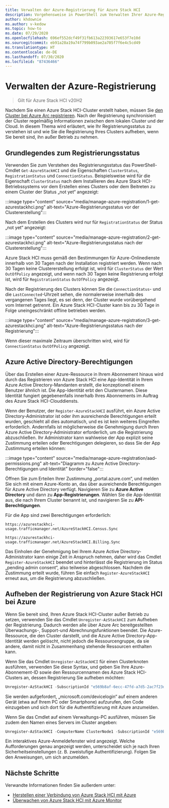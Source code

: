 ```yaml
---
title: Verwalten der Azure-Registrierung für Azure Stack HCI
description: Vorgehensweise in PowerShell zum Verwalten Ihrer Azure-Registrierung für Azure Stack HCI und Grundlegendes zum Registrierungsstatus.
author: khdownie
ms.author: v-kedow
ms.topic: how-to
ms.date: 07/29/2020
ms.openlocfilehash: 696ef552dcf49f31fb613a22393617e653f7e10d
ms.sourcegitcommit: eb91a28a19a74f799b093ae2a705f7f6e4c5cd49
ms.translationtype: HT
ms.contentlocale: de-DE
ms.lasthandoff: 07/30/2020
ms.locfileid: "87436466"
---
```

# <a name="manage-azure-registration"></a>Verwalten der Azure-Registrierung

> Gilt für Azure Stack HCI v20H2

Nachdem Sie einen Azure Stack HCI-Cluster erstellt haben, müssen Sie [den Cluster bei Azure Arc registrieren](../deploy/register-with-azure.md). Nach der Registrierung synchronisiert der Cluster regelmäßig Informationen zwischen dem lokalen Cluster und der Cloud. In diesem Thema wird erläutert, wie Ihr Registrierungsstatus zu verstehen ist und wie Sie die Registrierung Ihres Clusters aufheben, wenn Sie bereit sind, ihn außer Betrieb zu nehmen.

## <a name="understanding-registration-status"></a>Grundlegendes zum Registrierungsstatus

Verwenden Sie zum Verstehen des Registrierungsstatus das PowerShell-Cmdlet `Get-AzureStackHCI` und die Eigenschaften `ClusterStatus`, `RegistrationStatus` und `ConnectionStatus`. Beispielsweise wird für die Eigenschaft `ClusterStatus` nach dem Installieren des Azure Stack HCI-Betriebssystems vor dem Erstellen eines Clusters oder dem Beitreten zu einem Cluster der Status „not yet“ angezeigt:

:::image type="content" source="media/manage-azure-registration/1-get-azurestackhci.png" alt-text="Azure-Registrierungsstatus vor der Clustererstellung":::

Nach dem Erstellen des Clusters wird nur für `RegistrationStatus` der Status „not yet“ angezeigt:

:::image type="content" source="media/manage-azure-registration/2-get-azurestackhci.png" alt-text="Azure-Registrierungsstatus nach der Clustererstellung":::

Azure Stack HCI muss gemäß den Bestimmungen für Azure-Onlinedienste innerhalb von 30 Tagen nach der Installation registriert werden. Wenn nach 30 Tagen keine Clustererstellung erfolgt ist, wird für `ClusterStatus` der Wert `OutOfPolicy` angezeigt, und wenn nach 30 Tagen keine Registrierung erfolgt ist, wird für `RegistrationStatus` `OutOfPolicy` angezeigt.

Nach der Registrierung des Clusters können Sie die `ConnectionStatus`- und die `LastConnected`-Uhrzeit sehen, die normalerweise innerhalb des vergangenen Tages liegt, es sei denn, der Cluster wurde vorübergehend vom Internet getrennt. Ein Azure Stack HCI-Cluster kann bis zu 30 Tage in Folge uneingeschränkt offline betrieben werden.

:::image type="content" source="media/manage-azure-registration/3-get-azurestackhci.png" alt-text="Azure-Registrierungsstatus nach der Registrierung":::

Wenn dieser maximale Zeitraum überschritten wird, wird für `ConnectionStatus` `OutOfPolicy` angezeigt.

## <a name="azure-active-directory-permissions"></a>Azure Active Directory-Berechtigungen

Über das Erstellen einer Azure-Ressource in Ihrem Abonnement hinaus wird durch das Registrieren von Azure Stack HCI eine App-Identität in Ihrem Azure Active Directory-Mandanten erstellt, die konzeptionell einem Benutzer ähnlich ist. Die App-Identität erbt den Clusternamen. Diese Identität fungiert gegebenenfalls innerhalb Ihres Abonnements im Auftrag des Azure Stack HCI-Clouddiensts.

Wenn der Benutzer, der `Register-AzureStackHCI` ausführt, ein Azure Active Directory-Administrator ist oder ihm ausreichende Berechtigungen erteilt wurden, geschieht all dies automatisch, und es ist kein weiteres Eingreifen erforderlich. Andernfalls ist möglicherweise die Genehmigung durch Ihren Azure Active Directory-Administrator erforderlich, um die Registrierung abzuschließen. Ihr Administrator kann wahlweise der App explizit seine Zustimmung erteilen oder Berechtigungen delegieren, so dass Sie der App Zustimmung erteilen können:

:::image type="content" source="media/manage-azure-registration/aad-permissions.png" alt-text="Diagramm zu Azure Active Directory-Berechtigungen und Identität" border="false":::

Öffnen Sie zum Erteilen Ihrer Zustimmung „portal.azure.com“, und melden Sie sich mit einem Azure-Konto an, das über ausreichende Berechtigungen für Azure Active Directory verfügt. Navigieren Sie zu **Azure Active Directory** und dann zu **App-Registrierungen**. Wählen Sie die App-Identität aus, die nach Ihrem Cluster benannt ist, und navigieren Sie zu **API-Berechtigungen**.

Für die App sind zwei Berechtigungen erforderlich:

```http
https://azurestackhci-usage.trafficmanager.net/AzureStackHCI.Census.Sync

https://azurestackhci-usage.trafficmanager.net/AzureStackHCI.Billing.Sync
```

Das Einholen der Genehmigung bei Ihrem Azure Active Directory-Administrator kann einige Zeit in Anspruch nehmen, daher wird das Cmdlet `Register-AzureStackHCI` beendet und hinterlässt die Registrierung im Status „pending admin consent“, also teilweise abgeschlossen. Nachdem die Zustimmung erteilt wurde, führen Sie einfach `Register-AzureStackHCI` erneut aus, um die Registrierung abzuschließen.

## <a name="unregister-azure-stack-hci-with-azure"></a>Aufheben der Registrierung von Azure Stack HCI bei Azure

Wenn Sie bereit sind, Ihren Azure Stack HCI-Cluster außer Betrieb zu setzen, verwenden Sie das Cmdlet `Unregister-AzStackHCI` zum Aufheben der Registrierung. Dadurch werden alle über Azure Arc bereitgestellten Überwachungs-, Support-und Abrechnungsfunktionen beendet. Die Azure-Ressource, die den Cluster darstellt, und die Azure Active Directory-App-Identität werden gelöscht, nicht jedoch die Ressourcengruppe, da sie andere, damit nicht in Zusammenhang stehende Ressourcen enthalten kann.

Wenn Sie das Cmdlet `Unregister-AzStackHCI` für einen Clusterknoten ausführen, verwenden Sie diese Syntax, und geben Sie Ihre Azure-Abonnement-ID sowie den Ressourcennamen des Azure Stack HCI-Clusters an, dessen Registrierung Sie aufheben möchten:

```PowerShell
Unregister-AzStackHCI -SubscriptionId "e569b8af-6ecc-47fd-a7d5-2ac7f23d8bfe" -ResourceName HCI001
```

Sie werden aufgefordert, „microsoft.com/devicelogin“ auf einem anderen Gerät (etwa auf Ihrem PC oder Smartphone) aufzurufen, den Code einzugeben und sich dort für die Authentifizierung mit Azure anzumelden.

Wenn Sie das Cmdlet auf einem Verwaltungs-PC ausführen, müssen Sie zudem den Namen eines Servers im Cluster angeben:

```PowerShell
Unregister-AzStackHCI -ComputerName ClusterNode1 -SubscriptionId "e569b8af-6ecc-47fd-a7d5-2ac7f23d8bfe" -ResourceName HCI001
```

Ein interaktives Azure-Anmeldefenster wird angezeigt. Welche Aufforderungen genau angezeigt werden, unterscheidet sich je nach Ihren Sicherheitseinstellungen (z. B. zweistufige Authentifizierung). Folgen Sie den Anweisungen, um sich anzumelden.

## <a name="next-steps"></a>Nächste Schritte

Verwandte Informationen finden Sie außerdem unter:

- [Herstellen einer Verbindung von Azure Stack HCI mit Azure](../deploy/register-with-azure.md)
- [Überwachen von Azure Stack HCI mit Azure Monitor](azure-monitor.md)
